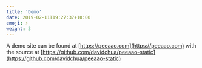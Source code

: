 ```yaml
---
title: 'Demo'
date: 2019-02-11T19:27:37+10:00
emoji: ⚡️
weight: 3
---
```


A demo site can be found at [https://peeaao.com](https://peeaao.com) with the source at [https://github.com/davidchua/peeaao-static](https://github.com/davidchua/peeaao-static)
